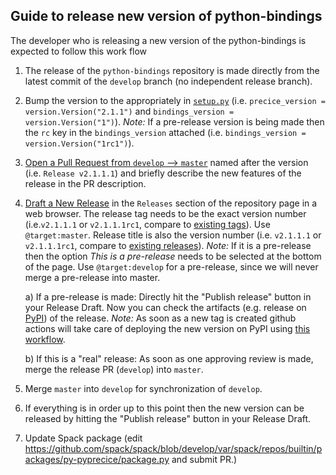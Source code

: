 ## Guide to release new version of python-bindings
The developer who is releasing a new version of the python-bindings is expected to follow this work flow

1. The release of the `python-bindings` repository is made directly from the latest commit of the `develop` branch (no independent release branch).

2. Bump the version to the appropriately in [`setup.py`](https://github.com/precice/python-bindings/blob/develop/setup.py) (i.e. `precice_version = version.Version("2.1.1")` and `bindings_version = version.Version("1")`). *Note:* If a pre-release version is being made then the `rc` key in the `bindings_version` attached (i.e. `bindings_version = version.Version("1rc1")`).

3. [Open a Pull Request from `develop` --> `master`](https://github.com/precice/python-bindings/compare/master...develop) named after the version (i.e. `Release v2.1.1.1`) and briefly describe the new features of the release in the PR description.

4. [Draft a New Release](https://github.com/precice/python-bindings/releases/new) in the `Releases` section of the repository page in a web browser. The release tag needs to be the exact version number (i.e.`v2.1.1.1` or `v2.1.1.1rc1`, compare to [existing tags](https://github.com/precice/python-bindings/tags)). Use `@target:master`. Release title is also the version number (i.e. `v2.1.1.1` or `v2.1.1.1rc1`, compare to [existing releases](https://github.com/precice/python-bindings/tags)).
*Note:* If it is a pre-release then the option *This is a pre-release* needs to be selected at the bottom of the page. Use `@target:develop` for a pre-release, since we will never merge a pre-release into master.

    a) If a pre-release is made: Directly hit the "Publish release" button in your Release Draft. Now you can check the artifacts (e.g. release on [PyPI](https://pypi.org/project/pyprecice/#history)) of the release. *Note:* As soon as a new tag is created github actions will take care of deploying the new version on PyPI using [this workflow](https://github.com/precice/python-bindings/actions?query=workflow%3A%22Upload+Python+Package%22).

    b) If this is a "real" release: As soon as one approving review is made, merge the release PR (`develop`) into `master`.

6. Merge `master` into `develop` for synchronization of `develop`.

7. If everything is in order up to this point then the new version can be released by hitting the "Publish release" button in your Release Draft.

8. Update Spack package (edit https://github.com/spack/spack/blob/develop/var/spack/repos/builtin/packages/py-pyprecice/package.py and submit PR.)
